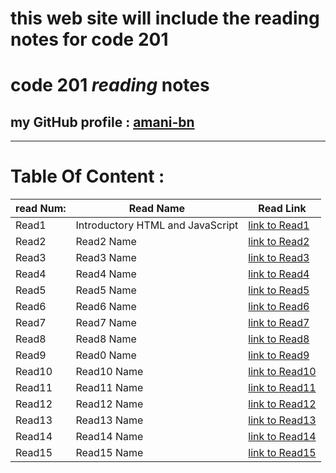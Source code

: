 # this web site will include the reading notes for code 201

# **code 201 *reading* notes**

 ## my  GitHub profile : [ amani-bn  ](https://github.com/amani-bn)


<hr>


 # **Table Of Content :**

 |read Num:|Read Name|Read Link                               |
 |---------|---------|---------                               |
 |Read1    |Introductory HTML and JavaScript|[link to Read1]()|
|Read2     |Read2 Name|[link to Read2]()                      |
|Read3     |Read3 Name|[link to Read3]()                      |
|Read4     |Read4 Name|[link to Read4]()                      |
|Read5     |Read5 Name|[link to Read5]()                      |
|Read6     |Read6 Name|[link to Read6]()                      |
|Read7     |Read7 Name|[link to Read7]()                      |
|Read8     |Read8 Name|[link to Read8]()                      |
|Read9     |Read0 Name|[link to Read9]()                      |
|Read10    |Read10 Name|[link to Read10]()                    |
|Read11    |Read11 Name|[link to Read11]()                    |
|Read12    |Read12 Name|[link to Read12]()                    |
|Read13    |Read13 Name|[link to Read13]()                    |
|Read14    |Read14 Name|[link to Read14]()                    |
|Read15    |Read15 Name|[link to Read15]()                    |